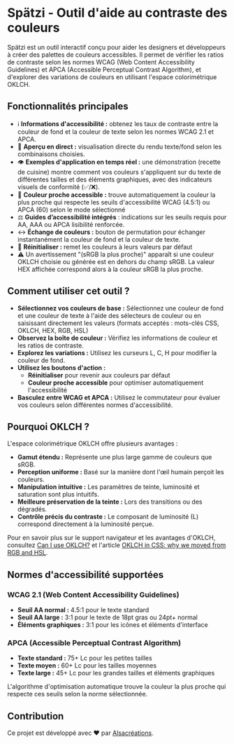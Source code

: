 # Spätzi - Outil d'aide au contraste des couleurs

Spätzi est un outil interactif conçu pour aider les designers et développeurs à créer des palettes de couleurs accessibles. Il permet de vérifier les ratios de contraste selon les normes <span lang="en">WCAG (Web Content Accessibility Guidelines)</span> et <APCA lang="en">APCA (Accessible Perceptual Contrast Algorithm)</span>, et d'explorer des variations de couleurs en utilisant l'espace colorimétrique OKLCH.

## Fonctionnalités principales

- ℹ️ **Informations d'accessibilité :** obtenez les taux de contraste entre la couleur de fond et la couleur de texte selon les normes WCAG 2.1 et APCA.
- 🎨 **Aperçu en direct :** visualisation directe du rendu texte/fond selon les combinaisons choisies.
- 👁️ **Exemples d'application en temps réel :** une démonstration (recette de cuisine) montre comment vos couleurs s'appliquent sur du texte de différentes tailles et des éléments graphiques, avec des indicateurs visuels de conformité (✅/❌).
- 🎯 **Couleur proche accessible :** trouve automatiquement la couleur la plus proche qui respecte les seuils d'accessibilité WCAG (4.5:1) ou APCA (60) selon le mode sélectionné
- ⚖️ **Guides d’accessibilité intégrés** : indications sur les seuils requis pour AA, AAA ou APCA lisibilité renforcée.
- ↔️ **Échange de couleurs :** bouton de permutation pour échanger instantanément la couleur de fond et la couleur de texte.
- 🧽 **Réinitialiser :** remet les couleurs à leurs valeurs par défaut
- ⚠️ Un avertissement "(sRGB la plus proche)" apparaît si une couleur OKLCH choisie ou générée est en dehors du champ sRGB. La valeur HEX affichée correspond alors à la couleur sRGB la plus proche.

## Comment utiliser cet outil ?

- **Sélectionnez vos couleurs de base :** Sélectionnez une couleur de fond et une couleur de texte à l'aide des sélecteurs de couleur ou en saisissant directement les valeurs (formats acceptés : mots-clés CSS, OKLCH, HEX, RGB, HSL)
- **Observez la boîte de couleur :** Vérifiez les informations de couleur et les ratios de contraste.
- **Explorez les variations :** Utilisez les curseurs L, C, H pour modifier la couleur de fond.
- **Utilisez les boutons d'action :**
  - **Réinitialiser** pour revenir aux couleurs par défaut
  - **Couleur proche accessible** pour optimiser automatiquement l'accessibilité
- **Basculez entre WCAG et APCA :** Utilisez le commutateur pour évaluer vos couleurs selon différentes normes d'accessibilité.

## Pourquoi OKLCH ?

L'espace colorimétrique OKLCH offre plusieurs avantages :

- **Gamut étendu :** Représente une plus large gamme de couleurs que sRGB.
- **Perception uniforme :** Basé sur la manière dont l'œil humain perçoit les couleurs.
- **Manipulation intuitive :** Les paramètres de teinte, luminosité et saturation sont plus intuitifs.
- **Meilleure préservation de la teinte :** Lors des transitions ou des dégradés.
- **Contrôle précis du contraste :** Le composant de luminosité (L) correspond directement à la luminosité perçue.

Pour en savoir plus sur le support navigateur et les avantages d'OKLCH, consultez [Can I use OKLCH?](https://caniuse.com/mdn-css_types_color_oklch) et l'article [OKLCH in CSS: why we moved from RGB and HSL](https://evilmartians.com/chronicles/oklch-in-css-why-quit-rgb-hsl).

## Normes d'accessibilité supportées

### WCAG 2.1 (Web Content Accessibility Guidelines)

- **Seuil AA normal :** 4.5:1 pour le texte standard
- **Seuil AA large :** 3:1 pour le texte de 18pt gras ou 24pt+ normal
- **Éléments graphiques :** 3:1 pour les icônes et éléments d'interface

### APCA (Accessible Perceptual Contrast Algorithm)

- **Texte standard :** 75+ Lc pour les petites tailles
- **Texte moyen :** 60+ Lc pour les tailles moyennes
- **Texte large :** 45+ Lc pour les grandes tailles et éléments graphiques

L'algorithme d'optimisation automatique trouve la couleur la plus proche qui respecte ces seuils selon la norme sélectionnée.

## Contribution

Ce projet est développé avec ❤️ par [Alsacréations](https://www.alsacreations.fr/).
